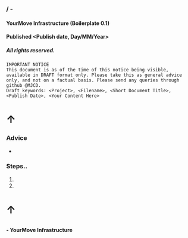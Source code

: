 ### <Project> / <Filename> - <Short Document Title>
#### YourMove Infrastructure (Boilerplate 0.1)
#### Published <Publish date, Day/MM/Year>
##### All rights reserved.

    IMPORTANT NOTICE
    This document is as of the time of this notice being visible, available in DRAFT format only. Please take this as general advice only, and not on a factual basis. Please send any queries through github @MJCD.
    Draft keywords: <Project>, <Filename>, <Short Document Title>, <Publish Date>, <Your Content Here>

## <Test>
# ↑

### Advice

* <Advice>

### Steps..

1. <Step>
2. <Step>

# ↑
## <Test>

#### - YourMove Infrastructure